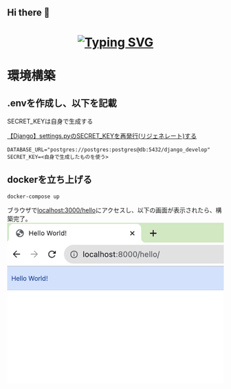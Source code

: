 ## Hi there 👋
<h1 align="center">
  <a href="https://git.io/typing-svg">
    <img src="https://readme-typing-svg.demolab.com?font=Fira+Code&size=40&pause=800&center=true&vCenter=true&width=600&height=100&lines=[WIP];Work In Progress+%F0%9F%91%8B" alt="Typing SVG" />
  </a>
</h1>


# 環境構築


## .envを作成し、以下を記載

SECRET_KEYは自身で生成する

[【Django】settings.pyのSECRET_KEYを再発行(リジェネレート)する](https://noauto-nolife.com/post/django-secret-key-regenerate/)

```.env
DATABASE_URL="postgres://postgres:postgres@db:5432/django_develop"
SECRET_KEY=<自身で生成したものを使う>
```

## dockerを立ち上げる

```
docker-compose up
```

ブラウザで[localhost:3000/hello](http://localhost:3000/hello)にアクセスし、以下の画面が表示されたら、構築完了。
![セットアップ完了後の画面](./static/setup_completed.png)

